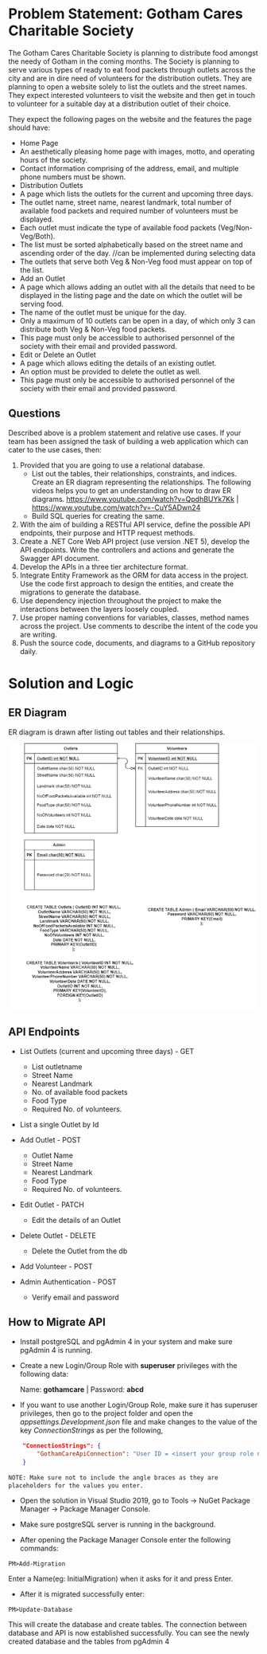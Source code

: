 # Problem Statement: Gotham Cares Charitable Society


The Gotham Cares Charitable Society is planning to distribute food amongst the needy of Gotham in the coming months. The Society is planning to serve various types of ready to eat food packets through outlets across the city and are in dire need of volunteers for the distribution outlets.
They are planning to open a website solely to list the outlets and the street names. They expect interested volunteers to visit the website and then get in touch to volunteer for a suitable day at a distribution outlet of their choice.


They expect the following pages on the website and the features the page should have:
* Home Page
* An aesthetically pleasing home page with images, motto, and operating hours of the society.
* Contact information comprising of the address, email, and multiple phone numbers must be shown.
* Distribution Outlets
* A page which lists the outlets for the current and upcoming three days.
* The outlet name, street name, nearest landmark, total number of available food packets and required number of volunteers must be displayed.
* Each outlet must indicate the type of available food packets (Veg/Non-Veg/Both).
* The list must be sorted alphabetically based on the street name and ascending order of the day. //can be implemented during selecting data
* The outlets that serve both Veg & Non-Veg food must appear on top of the list.
* Add an Outlet
* A page which allows adding an outlet with all the details that need to be displayed in the listing page and the date on which the outlet will be serving food. 
* The name of the outlet must be unique for the day. 
* Only a maximum of 10 outlets can be open in a day, of which only 3 can distribute both Veg & Non-Veg food packets.
* This page must only be accessible to authorised personnel of the society with their email and provided password.
* Edit or Delete an Outlet
* A page which allows editing the details of an existing outlet.
* An option must be provided to delete the outlet as well.
* This page must only be accessible to authorised personnel of the society with their email and provided password.
## Questions
Described above is a problem statement and relative use cases. If your team has been assigned the task of building a web application which can cater to the use cases, then:
1. Provided that you are going to use a relational database. 
	* List out the tables, their relationships, constraints, and indices. Create an ER diagram representing the relationships. The following videos helps you to get an understanding on how to draw ER diagrams. 
	https://www.youtube.com/watch?v=QpdhBUYk7Kk |
	https://www.youtube.com/watch?v=-CuY5ADwn24
	* Build SQL queries for creating the same.
2. With the aim of building a RESTful API service, define the possible API endpoints, their purpose and HTTP request methods. 
3. Create a .NET Core Web API project (use version .NET 5), develop the API endpoints. Write the controllers and actions and generate the Swagger API document. 
4. Develop the APIs in a three tier architecture format. 
5. Integrate Entity Framework as the ORM for data access in the project. Use the code first approach to design the entities, and create the migrations to generate the database.
6. Use dependency injection throughout the project to make the interactions between the layers loosely coupled.
7. Use proper naming conventions for variables, classes, method names across the project. Use comments to describe the intent of the code you are writing.
8. Push the source code, documents, and diagrams to a GitHub repository daily.

# Solution and Logic

## ER Diagram

ER diagram is drawn after listing out tables and their relationships.


![alt text](https://github.com/fantomphreaker/GothamCare/blob/master/ER%20and%20Queries.png?raw=true)

## API Endpoints

* List Outlets (current and upcoming three days) - GET
	- List outletname
	- Street Name
	- Nearest Landmark
	- No. of available food packets
	- Food Type
	- Required No. of volunteers.

* List a single Outlet by Id

* Add Outlet - POST
	- Outlet Name
	- Street Name
	- Nearest Landmark
	- Food Type
	- Required No. of volunteers.

* Edit Outlet - PATCH
	- Edit the details of an Outlet 

* Delete Outlet - DELETE
	- Delete the Outlet from the db


* Add Volunteer - POST

* Admin Authentication - POST
	- Verify email and password

## How to Migrate API

* Install postgreSQL and pgAdmin 4 in your system and make sure pgAdmin 4 is running.
* Create a new Login/Group Role with **superuser** privileges with the following data:

	Name: **gothamcare** |
	Password: **abcd**
 
* If you want to use another Login/Group Role, make sure it has superuser privileges, then go to the project folder and open the *appsettings.Development.json* file and make changes to the value of the key *ConnectionStrings* as per the following,

```json	
    "ConnectionStrings": {
        "GothamCareApiConnection": "User ID = <insert your group role name here>;Password=<insert your group role password here>;Server=localhost;Port=<insert port value here, default value is 5432>;Database=GothamCareApi.dev;Integrated Security=true; Pooling=true;"
    }
```
	NOTE: Make sure not to include the angle braces as they are placeholders for the values you enter.

* Open the solution in Visual Studio 2019, go to Tools -> NuGet Package Manager -> Package Manager Console. 
* Make sure postgreSQL server is running in the background.

* After opening the Package Manager Console enter the following commands:
```console
PM>Add-Migration
```
Enter a Name(eg: InitialMigration) when it asks for it and press Enter. 

* After it is migrated successfully enter:
```console
PM>Update-Database
```
This will create the database and create tables. The connection between database and API is now established successfully. You can see the newly created database and the tables from pgAdmin 4 

